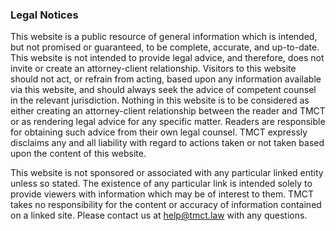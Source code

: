 ### Legal Notices
This website is a public resource of general information which is intended, but not promised or guaranteed, to be complete, accurate, and up-to-date. This website is not intended to provide legal advice, and therefore, does not invite or create an attorney-client relationship. Visitors to this website should not act, or refrain from acting, based upon any information available via this website, and should always seek the advice of competent counsel in the relevant jurisdiction. Nothing in this website is to be considered as either creating an attorney-client relationship between the reader and TMCT or as rendering legal advice for any specific matter.  Readers are responsible for obtaining such advice from their own legal counsel. TMCT expressly disclaims any and all liability with regard to actions taken or not taken based upon the content of this website.		

This website is not sponsored or associated with any particular linked entity unless so stated. The existence of any particular link is intended solely to provide viewers with information which may be of interest to them. TMCT takes no responsibility for the content or accuracy of information contained on a linked site. Please contact us at <a href="mailto:help@tmct.law">help@tmct.law</a> with any questions. 